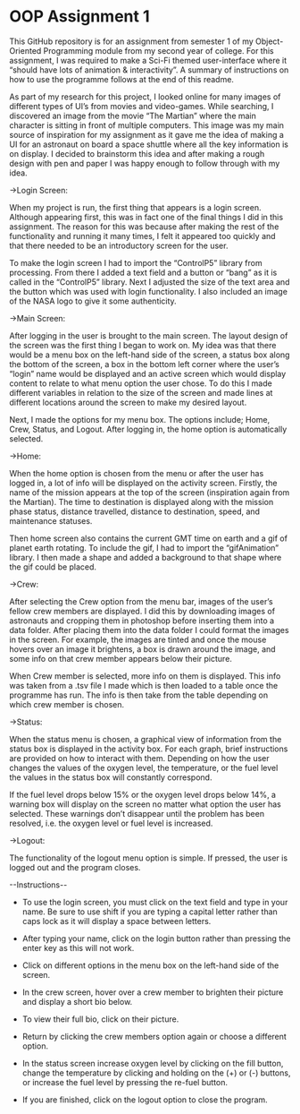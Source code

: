 # OOP Assignment 1
This GitHub repository is for an assignment from semester 1 of my Object-Oriented Programming module from my second year of college. For this assignment, I was required to make a Sci-Fi themed user-interface where it “should have lots of animation & interactivity”. A summary of instructions on how to use the programme follows at the end of this readme.

As part of my research for this project, I looked online for many images of different types of UI’s from movies and video-games. While searching, I discovered an image from the movie “The Martian” where the main character is sitting in front of multiple computers. This image was my main source of inspiration for my assignment as it gave me the idea of making a UI for an astronaut on board a space shuttle where all the key information is on display. I decided to brainstorm this idea and after making a rough design with pen and paper I was happy enough to follow through with my idea.

->Login Screen:

When my project is run, the first thing that appears is a login screen. Although appearing first, this was in fact one of the final things I did in this assignment. The reason for this was because after making the rest of the functionality and running it many times, I felt it appeared too quickly and that there needed to be an introductory screen for the user.

To make the login screen I had to import the “ControlP5” library from processing. From there I added a text field and a button or “bang” as it is called in the “ControlP5” library. Next I adjusted the size of the text area and the button which was used with login functionality. I also included an image of the NASA logo to give it some authenticity.

->Main Screen:

After logging in the user is brought to the main screen. The layout design of the screen was the first thing I began to work on. My idea was that there would be a menu box on the left-hand side of the screen, a status box along the bottom of the screen, a box in the bottom left corner where the user’s “login” name would be displayed and an active screen which would display content to relate to what menu option the user chose. To do this I made different variables in relation to the size of the screen and made lines at different locations around the screen to make my desired layout.

Next, I made the options for my menu box. The options include; Home, Crew, Status, and Logout. After logging in, the home option is automatically selected.

->Home:

When the home option is chosen from the menu or after the user has logged in, a lot of info will be displayed on the activity screen. Firstly, the name of the mission appears at the top of the screen (inspiration again from the Martian). The time to destination is displayed along with the mission phase status, distance travelled, distance to destination, speed, and maintenance statuses.

Then home screen also contains the current GMT time on earth and a gif of planet earth rotating. To include the gif, I had to import the “gifAnimation” library. I then made a shape and added a background to that shape where the gif could be placed.

->Crew:

After selecting the Crew option from the menu bar, images of the user’s fellow crew members are displayed. I did this by downloading images of astronauts and cropping them in photoshop before inserting them into a data folder. After placing them into the data folder I could format the images in the screen. For example, the images are tinted and once the mouse hovers over an image it brightens, a box is drawn around the image, and some info on that crew member appears below their picture.

When Crew member is selected, more info on them is displayed. This info was taken from a .tsv file I made which is then loaded to a table once the programme has run. The info is then take from the table depending on which crew member is chosen.

->Status:

When the status menu is chosen, a graphical view of information from the status box is displayed in the activity box. For each graph, brief instructions are provided on how to interact with them. Depending on how the user changes the values of the oxygen level, the temperature, or the fuel level the values in the status box will constantly correspond.

If the fuel level drops below 15% or the oxygen level drops below 14%, a warning box will display on the screen no matter what option the user has selected. These warnings don’t disappear until the problem has been resolved, i.e. the oxygen level or fuel level is increased.

->Logout:

The functionality of the logout menu option is simple. If pressed, the user is logged out and the program closes.

--Instructions--

-	To use the login screen, you must click on the text field and type in your name. Be sure to use shift if you are typing a capital letter rather than caps lock as it will display a space between letters.

-	After typing your name, click on the login button rather than pressing the enter key as this will not work.

-	Click on different options in the menu box on the left-hand side of the screen.

-	In the crew screen, hover over a crew member to brighten their picture and display a short bio below.

-	To view their full bio, click on their picture.

-	Return by clicking the crew members option again or choose a different option.

-	In the status screen increase oxygen level by clicking on the fill button, change the temperature by clicking and holding on the (+) or (-) buttons, or increase the fuel level by pressing the re-fuel button.

- If you are finished, click on the logout option to close the program.
